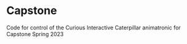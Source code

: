 # Capstone
Code for control of the Curious Interactive Caterpillar animatronic for Capstone Spring 2023
